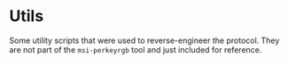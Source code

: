 Utils
==================

Some utility scripts that were used to reverse-engineer the protocol. They are not part of the `msi-perkeyrgb` tool and just included for reference.
